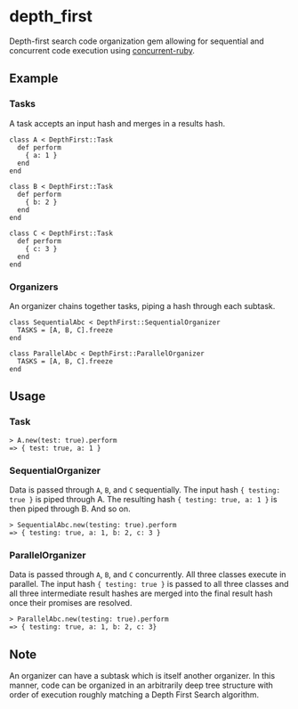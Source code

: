 # depth_first
Depth-first search code organization gem allowing for sequential and concurrent code execution using [concurrent-ruby](https://github.com/ruby-concurrency/concurrent-ruby).

## Example
### Tasks
A task accepts an input hash and merges in a results hash.
```
class A < DepthFirst::Task
  def perform
    { a: 1 }
  end
end

class B < DepthFirst::Task
  def perform
    { b: 2 }
  end
end

class C < DepthFirst::Task
  def perform
    { c: 3 }
  end
end
```

### Organizers
An organizer chains together tasks, piping a hash through each subtask.
```
class SequentialAbc < DepthFirst::SequentialOrganizer
  TASKS = [A, B, C].freeze
end

class ParallelAbc < DepthFirst::ParallelOrganizer
  TASKS = [A, B, C].freeze
end
```

## Usage
### Task
```
> A.new(test: true).perform
=> { test: true, a: 1 }
```

### SequentialOrganizer
Data is passed through `A`, `B`, and `C` sequentially. The input hash `{ testing: true }` is piped through A. The resulting hash `{ testing: true, a: 1 }` is then piped through B. And so on.
```
> SequentialAbc.new(testing: true).perform
=> { testing: true, a: 1, b: 2, c: 3 }
```

### ParallelOrganizer
Data is passed through `A`, `B`, and `C` concurrently. All three classes execute in parallel. The input hash `{ testing: true }` is passed to all three classes and all three intermediate result hashes are merged into the final result hash once their promises are resolved.
```
> ParallelAbc.new(testing: true).perform
=> { testing: true, a: 1, b: 2, c: 3}
```

## Note
An organizer can have a subtask which is itself another organizer. In this manner, code can be organized in an arbitrarily deep tree structure with order of execution roughly matching a Depth First Search algorithm.
